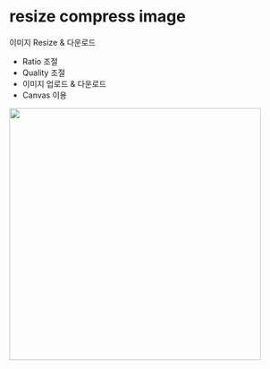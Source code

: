 ﻿# resize compress image
이미지 Resize & 다운로드

- Ratio 조절
- Quality 조절
- 이미지 업로드 & 다운로드
- Canvas 이용
<div>
  <img src="https://user-images.githubusercontent.com/20849970/197900205-4a6b13df-ae56-4d32-befe-4e30c4928699.png" width="450"/>
</div>
